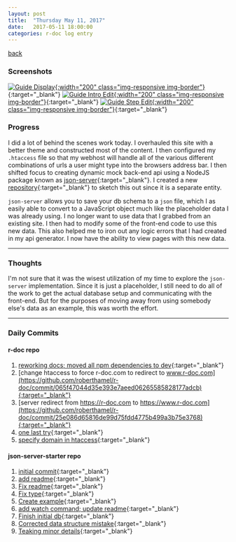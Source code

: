 ```yaml
---
layout: post
title:  "Thursday May 11, 2017"
date:   2017-05-11 18:00:00
categories: r-doc log entry
---
```


[back](/r-doc/summaries)

### Screenshots

[![Guide Display]({{site.baseurl}}/images/week1/05-11-guide-display.png){:width="200" class="img-responsive img-border"}]({{site.baseurl}}/images/week1/05-11-guide-display.png){:target="_blank"}
[![Guide Intro Edit]({{site.baseurl}}/images/week1/05-11-guide-intro-edit.png){:width="200" class="img-responsive img-border"}]({{site.baseurl}}/images/week1/05-11-guide-intro-edit.png){:target="_blank"}
[![Guide Step Edit]({{site.baseurl}}/images/week1/05-11-guide-step-edit.png){:width="200" class="img-responsive img-border"}]({{site.baseurl}}/images/week1/05-11-guide-step-edit.png){:target="_blank"}

### Progress

I did a lot of behind the scenes work today. I overhauled this site with a better theme and constructed most of the content. I then configured my `.htaccess` file so that my webhost will handle all of the various different combinations of urls a user might type into the browsers address bar. I then shifted focus to creating dynamic mock back-end api using a NodeJS package known as [json-server](https://github.com/typicode/json-server){:target="_blank"}. I created a new [repository](https://github.com/roberthamel/json-server-starter){:target="_blank"} to sketch this out since it is a separate entity. 

`json-server` allows you to save your db schema to a `json` file, which I as easily able to convert to a JavaScript object much like the placeholder data I was already using. I no longer want to use data that I grabbed from an existing site. I then had to modify some of the front-end code to use this new data. This also helped me to iron out any logic errors that I had created in my api generator. I now have the ability to view pages with this new data.

---

### Thoughts 

I'm not sure that it was the wisest utilization of my time to explore the `json-server` implementation. Since it is just a placeholder, I still need to do all of the work to get the actual database setup and communicating with the front-end. But for the purposes of moving away from using somebody else's data as an example, this was worth the effort.

---

### Daily Commits

#### r-doc repo

1. [reworking docs; moved all npm dependencies to dev](https://github.com/roberthamel/r-doc/commit/e3e3d8f0e10c06213f0209602ea4d9e8a9ffb83b){:target="_blank"}
2. [change htaccess to force r-doc.com to redirect to www.r-doc.com](https://github.com/roberthamel/r-doc/commit/065f47044d35e393e7aeed06265585828177adcb){:target="_blank"}
3. [server redirect from https://r-doc.com to https://www.r-doc.com](https://github.com/roberthamel/r-doc/commit/25e086d65816de99d75fdd4775b499a3b75e3768){:target="_blank"}
4. [one last try](https://github.com/roberthamel/r-doc/commit/83dc3f6a070bfbe43b32a3696d61c68fb056d5d1){:target="_blank"}
5. [specify domain in htaccess](https://github.com/roberthamel/r-doc/commit/7f5f0fdf6da943f13a38f51dacbf3bcde3e639e4){:target="_blank"}

#### json-server-starter repo

1. [initial commit](https://github.com/roberthamel/json-server-starter/commit/b0ccf82dd47d645d6d1e604172ae6d522d8d7f41){:target="_blank"}
2. [add readme](https://github.com/roberthamel/json-server-starter/commit/66af9c7000d6d54053cb323561269f56f152713f){:target="_blank"}
3. [Fix readme](https://github.com/roberthamel/json-server-starter/commit/c8252bfbfa17a9207049d0c20687c0f480118b25){:target="_blank"}
4. [Fix type](https://github.com/roberthamel/json-server-starter/commit/42c5a7c7ffb80cd20c4780f41fa9604c71e3ce5e){:target="_blank"}
5. [Create example](https://github.com/roberthamel/json-server-starter/commit/778aa50a0ebfdefa6fcecf59228d566cb850cd23){:target="_blank"}
6. [add watch command; update readme](https://github.com/roberthamel/json-server-starter/commit/d6859967438af13266914dc72cf1bbe66ce6f19e){:target="_blank"}
7. [Finish initial db](https://github.com/roberthamel/json-server-starter/commit/65e12cf7821e3b64b6e57a32c4e9a570a2867426){:target="_blank"}
8. [Corrected data structure mistake](https://github.com/roberthamel/json-server-starter/commit/0d63e29016d254b135be322f8bb1487683b33e0f){:target="_blank"}
9. [Teaking minor details](https://github.com/roberthamel/json-server-starter/commit/2a0e61588698fc89c189bc8345a6ea70210ab447){:target="_blank"}